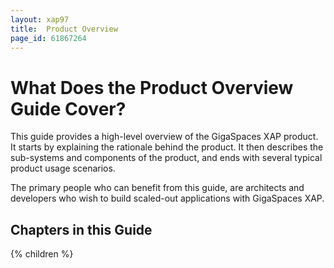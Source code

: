 ```yaml
---
layout: xap97
title:  Product Overview
page_id: 61867264
---
```


# What Does the Product Overview Guide Cover?

This guide provides a high-level overview of the GigaSpaces XAP product. It starts by explaining the rationale behind the product. It then describes the sub-systems and components of the product, and ends with several typical product usage scenarios.

The primary people who can benefit from this guide, are architects and developers who wish to build scaled-out applications with GigaSpaces XAP.

## Chapters in this Guide

{% children %}
